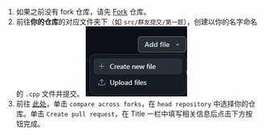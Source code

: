 1. 如果之前没有 fork 仓库，请先 [Fork](https://github.com/Mq-b/Loser-HomeWork/fork) 仓库。
2. 前往**你的仓库**的对应文件夹下（如 `src/群友提交/第一题`），创建以你的名字命名的 `.cpp` 文件并提交。
![](image/pr.png)
3. 前往 [此处](https://github.com/Mq-b/Loser-HomeWork/compare)，单击 `compare across forks`，在 `head repository` 中选择你的仓库。单击 `Create pull request`，在 Title 一栏中填写相关信息后点击下方按钮完成。
